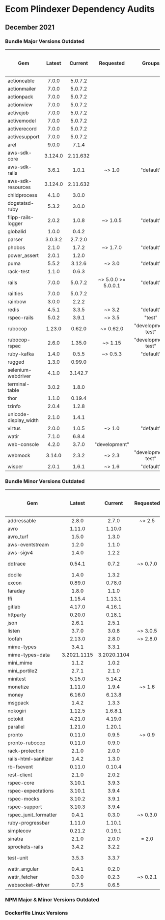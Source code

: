 # Ecom Plindexer Dependency Audits

## December 2021

### Bundle Major Versions Outdated
| Gem | Latest | Current |  Requested | Groups | Older than 1 year
|---|:----------:|:-------:|:-------:|:-------:|:-------:|
| actioncable | 7.0.0|  5.0.7.2|
| actionmailer | 7.0.0|  5.0.7.2|
| actionpack | 7.0.0|  5.0.7.2|
| actionview | 7.0.0|  5.0.7.2|
| activejob | 7.0.0|  5.0.7.2|
| activemodel | 7.0.0|  5.0.7.2|
| activerecord | 7.0.0|  5.0.7.2|
| activesupport | 7.0.0|  5.0.7.2|
| arel | 9.0.0|  7.1.4|
| aws-sdk-core | 3.124.0|  2.11.632|
| aws-sdk-rails | 3.6.1|  1.0.1|  ~> 1.0|  "default"
| aws-sdk-resources | 3.124.0|  2.11.632|
| childprocess | 4.1.0|  3.0.0|
| dogstatsd-ruby | 5.3.2|  3.0.0|
| flipp-rails-logger | 2.0.2|  1.0.8|  ~> 1.0.5|  "default"
| globalid | 1.0.0|  0.4.2|
| parser | 3.0.3.2|  2.7.2.0|
| phobos | 2.1.0|  1.7.2|  ~> 1.7.0|  "default"
| power_assert | 2.0.1|  1.2.0|
| puma | 5.5.2|  3.12.6|  ~> 3.0|  "default"
| rack-test | 1.1.0|  0.6.3|
| rails | 7.0.0|  5.0.7.2|  ~> 5.0.0 >= 5.0.0.1|  "default"|
| railties | 7.0.0|  5.0.7.2|
| rainbow | 3.0.0|  2.2.2|
| redis | 4.5.1|  3.3.5|  ~> 3.2|  "default"
| rspec-rails | 5.0.2|  3.9.1|  ~> 3.5|  "test"
| rubocop | 1.23.0|  0.62.0|  ~> 0.62.0|  "development, test"|
| rubocop-rspec | 2.6.0|  1.35.0|  ~> 1.15|  "development, test"|
| ruby-kafka | 1.4.0|  0.5.5|  ~> 0.5.3|  "default"
| rugged | 1.3.0|  0.99.0|
| selenium-webdriver | 4.1.0|  3.142.7|
| terminal-table | 3.0.2|  1.8.0|
| thor | 1.1.0|  0.19.4|
| tzinfo | 2.0.4|  1.2.8|
| unicode-display_width | 2.1.0|  1.4.1|
| virtus | 2.0.0|  1.0.5|  ~> 1.0|  "default"
| watir | 7.1.0|  6.8.4|
| web-console | 4.2.0|  3.7.0|  "development"
| webmock | 3.14.0|  2.3.2|  ~> 2.3|  "development, test"|
| wisper | 2.0.1|  1.6.1|  ~> 1.6|  "default"


### Bundle Minor Versions Outdated 
| Gem | Latest | Current |  Requested | Groups | Older than 1 year
|---|:----------:|:-------:|:-------:|:-------:|:-------:|
| addressable | 2.8.0|  2.7.0|  ~> 2.5|  "default"
| avro | 1.11.0|  1.10.0|
| avro_turf | 1.5.0|  1.3.0|  | "default"|
| aws-eventstream | 1.2.0|  1.1.0|
| aws-sigv4 | 1.4.0|  1.2.2|
| ddtrace | 0.54.1|  0.7.2|  ~> 0.7.0|  "production, staging"|
| docile | 1.4.0|  1.3.2|
| excon | 0.89.0|  0.78.0|
| faraday | 1.8.0|  1.1.0|
| ffi | 1.15.4|  1.13.1|
| gitlab | 4.17.0|  4.16.1|
| httparty | 0.20.0|  0.18.1|
| json | 2.6.1|  2.5.1|
| listen | 3.7.0|  3.0.8|  ~> 3.0.5|  "development"
| loofah | 2.13.0|  2.8.0|  ~> 2.8.0|  "default"
| mime-types | 3.4.1|  3.3.1|
| mime-types-data | 3.2021.1115|  3.2020.1104|
| mini_mime | 1.1.2|  1.0.2|
| mini_portile2 | 2.7.1|  2.1.0|
| minitest | 5.15.0|  5.14.2|
| monetize | 1.11.0|  1.9.4|  ~> 1.6|  "default"
| money | 6.16.0|  6.13.8|
| msgpack | 1.4.2|  1.3.3|
| nokogiri | 1.12.5|  1.6.8.1|
| octokit | 4.21.0|  4.19.0|
| parallel | 1.21.0|  1.20.1|
| pronto | 0.11.0|  0.9.5|  ~> 0.9|  "test"
| pronto-rubocop | 0.11.0|  0.9.0|  |"test"
| rack-protection | 2.1.0|  2.0.0|
| rails-html-sanitizer | 1.4.2|  1.3.0|
| rb-fsevent | 0.11.0|  0.10.4|
| rest-client | 2.1.0|  2.0.2|
| rspec-core | 3.10.1|  3.9.3|
| rspec-expectations | 3.10.1|  3.9.4|
| rspec-mocks | 3.10.2|  3.9.1|
| rspec-support | 3.10.3|  3.9.4|
| rspec_junit_formatter | 0.4.1|  0.3.0|  ~> 0.3.0|  "test"
| ruby-progressbar | 1.11.0|  1.10.1|
| simplecov | 0.21.2|  0.19.1|  |"test"|
| sinatra | 2.1.0|  2.0.0|  = 2.0|  "test"
| sprockets-rails | 3.4.2|  3.2.2|
| test-unit | 3.5.3|  3.3.7|  | "development, test"
| watir_angular | 0.4.1|  0.2.0|  |"default"
| watir_fetcher | 0.3.0|  0.2.3|  ~> 0.2.1|  "default"
| websocket-driver | 0.7.5|  0.6.5|

### NPM Major & Minor Versions Outdated
  
  
  
### Dockerfile Linux Versions
  
  
  
